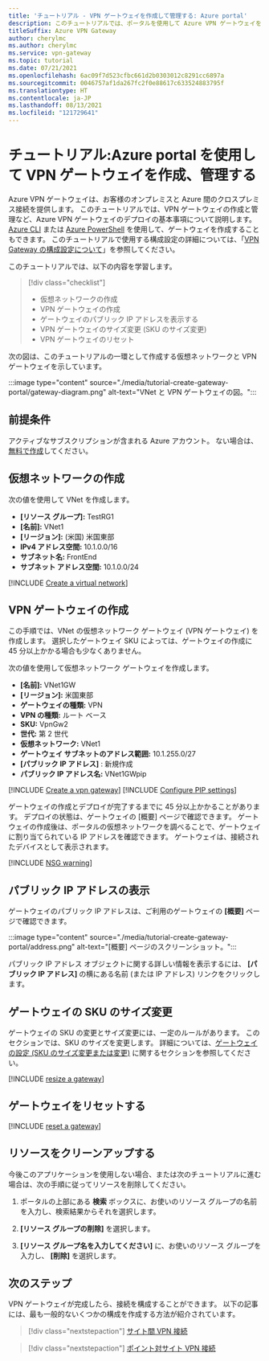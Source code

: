 ```yaml
---
title: 'チュートリアル - VPN ゲートウェイを作成して管理する: Azure portal'
description: このチュートリアルでは、ポータルを使用して Azure VPN ゲートウェイを作成、デプロイ、管理する方法について説明します。
titleSuffix: Azure VPN Gateway
author: cherylmc
ms.author: cherylmc
ms.service: vpn-gateway
ms.topic: tutorial
ms.date: 07/21/2021
ms.openlocfilehash: 6ac09f7d523cfbc661d2b0303012c8291cc6897a
ms.sourcegitcommit: 0046757af1da267fc2f0e88617c633524883795f
ms.translationtype: HT
ms.contentlocale: ja-JP
ms.lasthandoff: 08/13/2021
ms.locfileid: "121729641"
---
```

# <a name="tutorial-create-and-manage-a-vpn-gateway-using-azure-portal"></a>チュートリアル:Azure portal を使用して VPN ゲートウェイを作成、管理する

Azure VPN ゲートウェイは、お客様のオンプレミスと Azure 間のクロスプレミス接続を提供します。 このチュートリアルでは、VPN ゲートウェイの作成と管理など、Azure VPN ゲートウェイのデプロイの基本事項について説明します。 [Azure CLI](create-routebased-vpn-gateway-cli.md) または [Azure PowerShell](create-routebased-vpn-gateway-powershell.md) を使用して、ゲートウェイを作成することもできます。 このチュートリアルで使用する構成設定の詳細については、「[VPN Gateway の構成設定について](vpn-gateway-about-vpn-gateway-settings.md)」を参照してください。

このチュートリアルでは、以下の内容を学習します。

> [!div class="checklist"]
> * 仮想ネットワークの作成
> * VPN ゲートウェイの作成
> * ゲートウェイのパブリック IP アドレスを表示する
> * VPN ゲートウェイのサイズ変更 (SKU のサイズ変更)
> * VPN ゲートウェイのリセット

次の図は、このチュートリアルの一環として作成する仮想ネットワークと VPN ゲートウェイを示しています。

:::image type="content" source="./media/tutorial-create-gateway-portal/gateway-diagram.png" alt-text="VNet と VPN ゲートウェイの図。":::

## <a name="prerequisites"></a>前提条件

アクティブなサブスクリプションが含まれる Azure アカウント。 ない場合は、[無料で作成](https://azure.microsoft.com/free/?ref=microsoft.com&utm_source=microsoft.com&utm_medium=docs&utm_campaign=visualstudio)してください。

## <a name="create-a-virtual-network"></a><a name="CreatVNet"></a>仮想ネットワークの作成

次の値を使用して VNet を作成します。

* **[リソース グループ]:** TestRG1
* **[名前]:** VNet1
* **[リージョン]:** (米国) 米国東部
* **IPv4 アドレス空間:** 10.1.0.0/16
* **サブネット名:** FrontEnd
* **サブネット アドレス空間:** 10.1.0.0/24

[!INCLUDE [Create a virtual network](../../includes/vpn-gateway-basic-vnet-rm-portal-include.md)]

## <a name="create-a-vpn-gateway"></a><a name="VNetGateway"></a>VPN ゲートウェイの作成

この手順では、VNet の仮想ネットワーク ゲートウェイ (VPN ゲートウェイ) を作成します。 選択したゲートウェイ SKU によっては、ゲートウェイの作成に 45 分以上かかる場合も少なくありません。

次の値を使用して仮想ネットワーク ゲートウェイを作成します。

* **[名前]:** VNet1GW
* **[リージョン]:** 米国東部
* **ゲートウェイの種類:** VPN
* **VPN の種類:** ルート ベース
* **SKU:** VpnGw2
* **世代:** 第 2 世代
* **仮想ネットワーク:** VNet1
* **ゲートウェイ サブネットのアドレス範囲:** 10.1.255.0/27
* **[パブリック IP アドレス]** : 新規作成
* **パブリック IP アドレス名:** VNet1GWpip

[!INCLUDE [Create a vpn gateway](../../includes/vpn-gateway-add-gw-portal-include.md)]
[!INCLUDE [Configure PIP settings](../../includes/vpn-gateway-add-gw-pip-portal-include.md)]

ゲートウェイの作成とデプロイが完了するまでに 45 分以上かかることがあります。 デプロイの状態は、ゲートウェイの [概要] ページで確認できます。 ゲートウェイの作成後は、ポータルの仮想ネットワークを調べることで、ゲートウェイに割り当てられている IP アドレスを確認できます。 ゲートウェイは、接続されたデバイスとして表示されます。

[!INCLUDE [NSG warning](../../includes/vpn-gateway-no-nsg-include.md)]

## <a name="view-the-public-ip-address"></a><a name="view"></a>パブリック IP アドレスの表示

ゲートウェイのパブリック IP アドレスは、ご利用のゲートウェイの **[概要]** ページで確認できます。

:::image type="content" source="./media/tutorial-create-gateway-portal/address.png" alt-text="[概要] ページのスクリーンショット。":::

パブリック IP アドレス オブジェクトに関する詳しい情報を表示するには、 **[パブリック IP アドレス]** の横にある名前 (または IP アドレス) リンクをクリックします。

## <a name="resize-a-gateway-sku"></a><a name="resize"></a>ゲートウェイの SKU のサイズ変更

ゲートウェイの SKU の変更とサイズ変更には、一定のルールがあります。 このセクションでは、SKU のサイズを変更します。 詳細については、[ゲートウェイの設定 (SKU のサイズ変更または変更)](vpn-gateway-about-vpn-gateway-settings.md#resizechange) に関するセクションを参照してください。

[!INCLUDE [resize a gateway](../../includes/vpn-gateway-resize-gw-portal-include.md)]

## <a name="reset-a-gateway"></a><a name="reset"></a>ゲートウェイをリセットする

[!INCLUDE [reset a gateway](../../includes/vpn-gateway-reset-gw-portal-include.md)]

## <a name="clean-up-resources"></a>リソースをクリーンアップする

今後このアプリケーションを使用しない場合、または次のチュートリアルに進む場合は、次の手順に従ってリソースを削除してください。

1. ポータルの上部にある **検索** ボックスに、お使いのリソース グループの名前を入力し、検索結果からそれを選択します。

1. **[リソース グループの削除]** を選択します。

1. **[リソース グループ名を入力してください]** に、お使いのリソース グループを入力し、 **[削除]** を選択します。

## <a name="next-steps"></a>次のステップ

VPN ゲートウェイが完成したら、接続を構成することができます。 以下の記事には、最も一般的ないくつかの構成を作成する方法が紹介されています。

> [!div class="nextstepaction"]
> [サイト間 VPN 接続](./tutorial-site-to-site-portal.md)

> [!div class="nextstepaction"]
> [ポイント対サイト VPN 接続](vpn-gateway-howto-point-to-site-resource-manager-portal.md)
